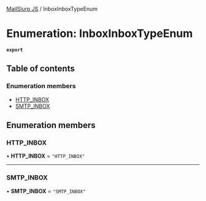 [MailSlurp JS](../README.md) / InboxInboxTypeEnum

# Enumeration: InboxInboxTypeEnum

**`export`**

## Table of contents

### Enumeration members

- [HTTP\_INBOX](InboxInboxTypeEnum.md#http_inbox)
- [SMTP\_INBOX](InboxInboxTypeEnum.md#smtp_inbox)

## Enumeration members

### HTTP\_INBOX

• **HTTP\_INBOX** = `"HTTP_INBOX"`

___

### SMTP\_INBOX

• **SMTP\_INBOX** = `"SMTP_INBOX"`
